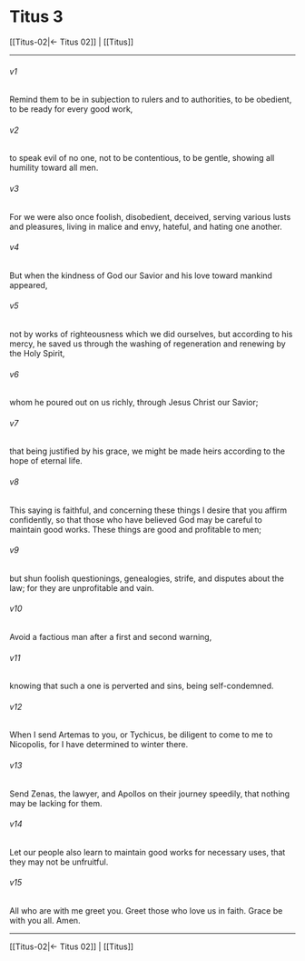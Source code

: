 # Titus 3

[[Titus-02|← Titus 02]] | [[Titus]]
***



###### v1 
Remind them to be in subjection to rulers and to authorities, to be obedient, to be ready for every good work, 

###### v2 
to speak evil of no one, not to be contentious, to be gentle, showing all humility toward all men. 

###### v3 
For we were also once foolish, disobedient, deceived, serving various lusts and pleasures, living in malice and envy, hateful, and hating one another. 

###### v4 
But when the kindness of God our Savior and his love toward mankind appeared, 

###### v5 
not by works of righteousness which we did ourselves, but according to his mercy, he saved us through the washing of regeneration and renewing by the Holy Spirit, 

###### v6 
whom he poured out on us richly, through Jesus Christ our Savior; 

###### v7 
that being justified by his grace, we might be made heirs according to the hope of eternal life. 

###### v8 
This saying is faithful, and concerning these things I desire that you affirm confidently, so that those who have believed God may be careful to maintain good works. These things are good and profitable to men; 

###### v9 
but shun foolish questionings, genealogies, strife, and disputes about the law; for they are unprofitable and vain. 

###### v10 
Avoid a factious man after a first and second warning, 

###### v11 
knowing that such a one is perverted and sins, being self-condemned. 

###### v12 
When I send Artemas to you, or Tychicus, be diligent to come to me to Nicopolis, for I have determined to winter there. 

###### v13 
Send Zenas, the lawyer, and Apollos on their journey speedily, that nothing may be lacking for them. 

###### v14 
Let our people also learn to maintain good works for necessary uses, that they may not be unfruitful. 

###### v15 
All who are with me greet you. Greet those who love us in faith. Grace be with you all. Amen.

***
[[Titus-02|← Titus 02]] | [[Titus]]
